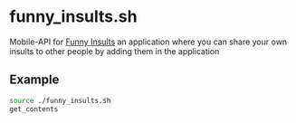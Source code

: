 # funny_insults.sh
Mobile-API for [Funny Insults](https://play.google.com/store/apps/details?id=com.funnylabz.funnyInsults) an application where you can share your own insults to other people by adding them in the application

## Example
```bash
source ./funny_insults.sh
get_contents
```
